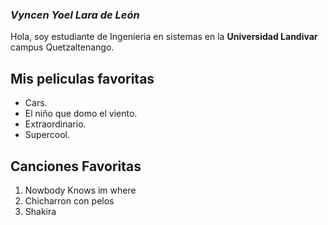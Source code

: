 ### *Vyncen Yoel Lara de León*
 Hola, soy estudiante de Ingenieria en sistemas en la **Universidad Landivar** campus Quetzaltenango.

## Mis peliculas favoritas
+ Cars.
+ El niño que domo el viento.
+ Extraordinario.
+ Supercool.

## **Canciones Favoritas**

1. Nowbody Knows im where
2. Chicharron con pelos
3. Shakira
